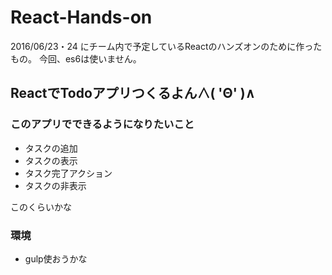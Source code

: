 # React-Hands-on

2016/06/23・24 にチーム内で予定しているReactのハンズオンのために作ったもの。
今回、es6は使いません。

## ReactでTodoアプリつくるよん∧( 'Θ' )∧

### このアプリでできるようになりたいこと

- タスクの追加
- タスクの表示
- タスク完了アクション
- タスクの非表示

このくらいかな

### 環境

- gulp使おうかな

